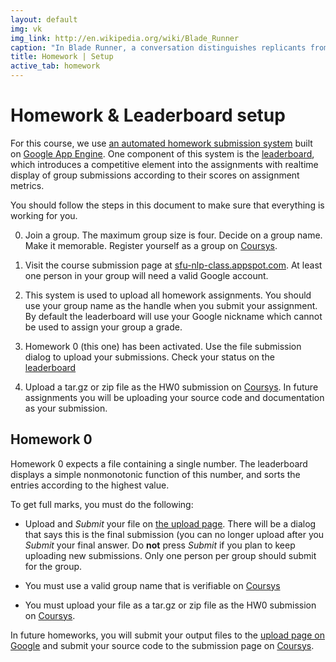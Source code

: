 ```yaml
---
layout: default
img: vk 
img_link: http://en.wikipedia.org/wiki/Blade_Runner
caption: "In Blade Runner, a conversation distinguishes replicants from humans."
title: Homework | Setup
active_tab: homework
---
```


Homework & Leaderboard setup
=============================================================

For this course, we use [an automated homework submission
system](http://sfu-nlp-class.appspot.com) built on [Google App
Engine](https://appengine.google.com). One component of this system
is the [leaderboard](leaderboard.html), which introduces a competitive
element into the assignments with realtime display of group submissions
according to their scores on assignment metrics.

You should follow the steps in this document to make sure that
everything is working for you.

0. Join a group. The maximum group size is four. Decide on a group
name. Make it memorable. Register yourself as a group on
[Coursys](https://courses.cs.sfu.ca).

1. Visit the course submission page at
[sfu-nlp-class.appspot.com](http://sfu-nlp-class.appspot.com). At
least one person in your group will need a valid Google account.

2. This system is used to upload all homework assignments. You
should use your group name as the handle when you submit your
assignment. By default the leaderboard will use your Google nickname
which cannot be used to assign your group a grade.

3. Homework 0 (this one) has been activated. Use the file submission
dialog to upload your submissions. Check your status on the [leaderboard](leaderboard.html)

4. Upload a tar.gz or zip file as the HW0 submission on
[Coursys](https://courses.cs.sfu.ca/2014fa-cmpt-413-x1/+hw0/).  In
future assignments you will be uploading your source code and
documentation as your submission.

## Homework 0

Homework 0 expects a file containing a single number. The leaderboard
displays a simple nonmonotonic function of this number, and sorts
the entries according to the highest value. 

To get full marks, you must do the following:

* Upload and _Submit_ your file on [the upload
page](http://sfu-nlp-class.appspot.com/). There will be a dialog
that says this is the final submission (you can no longer upload
after you _Submit_ your final answer. Do __not__ press _Submit_ if
you plan to keep uploading new submissions. Only one person per group
should submit for the group.

* You must use a valid group name that is verifiable on
[Coursys](https://courses.cs.sfu.ca) 

* You must upload your file as a tar.gz or zip file as the HW0
submission on [Coursys](https://courses.cs.sfu.ca).

In future homeworks, you will submit your output files to the [upload
page on Google](http://sfu-nlp-class.appspot.com) and submit your
source code to the submission page on [Coursys](https://courses.cs.sfu.ca).

